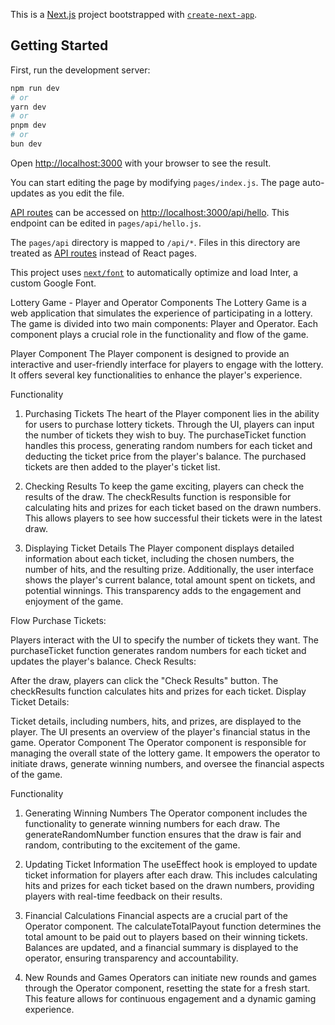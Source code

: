This is a [Next.js](https://nextjs.org/) project bootstrapped with [`create-next-app`](https://github.com/vercel/next.js/tree/canary/packages/create-next-app).

## Getting Started

First, run the development server:

```bash
npm run dev
# or
yarn dev
# or
pnpm dev
# or
bun dev
```

Open [http://localhost:3000](http://localhost:3000) with your browser to see the result.

You can start editing the page by modifying `pages/index.js`. The page auto-updates as you edit the file.

[API routes](https://nextjs.org/docs/api-routes/introduction) can be accessed on [http://localhost:3000/api/hello](http://localhost:3000/api/hello). This endpoint can be edited in `pages/api/hello.js`.

The `pages/api` directory is mapped to `/api/*`. Files in this directory are treated as [API routes](https://nextjs.org/docs/api-routes/introduction) instead of React pages.

This project uses [`next/font`](https://nextjs.org/docs/basic-features/font-optimization) to automatically optimize and load Inter, a custom Google Font.

Lottery Game - Player and Operator Components
The Lottery Game is a web application that simulates the experience of participating in a lottery. The game is divided into two main components: Player and Operator. Each component plays a crucial role in the functionality and flow of the game.

Player Component
The Player component is designed to provide an interactive and user-friendly interface for players to engage with the lottery. It offers several key functionalities to enhance the player's experience.

Functionality
1. Purchasing Tickets
The heart of the Player component lies in the ability for users to purchase lottery tickets. Through the UI, players can input the number of tickets they wish to buy. The purchaseTicket function handles this process, generating random numbers for each ticket and deducting the ticket price from the player's balance. The purchased tickets are then added to the player's ticket list.

2. Checking Results
To keep the game exciting, players can check the results of the draw. The checkResults function is responsible for calculating hits and prizes for each ticket based on the drawn numbers. This allows players to see how successful their tickets were in the latest draw.

3. Displaying Ticket Details
The Player component displays detailed information about each ticket, including the chosen numbers, the number of hits, and the resulting prize. Additionally, the user interface shows the player's current balance, total amount spent on tickets, and potential winnings. This transparency adds to the engagement and enjoyment of the game.

Flow
Purchase Tickets:

Players interact with the UI to specify the number of tickets they want.
The purchaseTicket function generates random numbers for each ticket and updates the player's balance.
Check Results:

After the draw, players can click the "Check Results" button.
The checkResults function calculates hits and prizes for each ticket.
Display Ticket Details:

Ticket details, including numbers, hits, and prizes, are displayed to the player.
The UI presents an overview of the player's financial status in the game.
Operator Component
The Operator component is responsible for managing the overall state of the lottery game. It empowers the operator to initiate draws, generate winning numbers, and oversee the financial aspects of the game.

Functionality
1. Generating Winning Numbers
The Operator component includes the functionality to generate winning numbers for each draw. The generateRandomNumber function ensures that the draw is fair and random, contributing to the excitement of the game.

2. Updating Ticket Information
The useEffect hook is employed to update ticket information for players after each draw. This includes calculating hits and prizes for each ticket based on the drawn numbers, providing players with real-time feedback on their results.

3. Financial Calculations
Financial aspects are a crucial part of the Operator component. The calculateTotalPayout function determines the total amount to be paid out to players based on their winning tickets. Balances are updated, and a financial summary is displayed to the operator, ensuring transparency and accountability.

4. New Rounds and Games
Operators can initiate new rounds and games through the Operator component, resetting the state for a fresh start. This feature allows for continuous engagement and a dynamic gaming experience.

